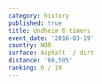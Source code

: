 ```yaml
---
category: history
published: true
title: Undheim 6 timers
event_date: '2016-03-19'
country: NOR
surface: Asphalt  / dirt
distance: '66,595'
ranking: 6 / 19
---
```


